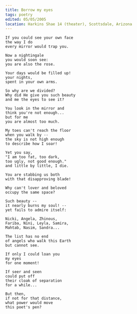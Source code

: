 ```yaml
---
title: Borrow my eyes
tags: poetry
edited: 05/05/2005
location: Harkins Shae 14 (theater), Scottsdale, Arizona
---
```


    If you could see your own face
    the way I do
    every mirror would trap you.

    Now a nightingale
    you would soon see:
    you are also the rose.

    Your days would be filled up!
    your nights,
    spent in your own arms.

    So why are we divided?
    Why did He give you such beauty
    and me the eyes to see it?

    You look in the mirror and
    think you're not enough...
    but for me
    you are almost too much.

    My toes can't reach the floor
    when you walk by --
    the sky is not high enough
    to describe how I soar!

    Yet you say,
    "I am too fat, too dark,
    too ugly, not good enough."
    and little by little, I die.

    You are stabbing us both
    with that disapproving blade!

    Why can't lover and beloved
    occupy the same space?

    Such beauty --
    it nearly burns my soul! --
    yet fails to admire itself:

    Nicki, Angela, Zhinous,
    Fariba, Nini, Leyla, Samira,
    Mahtab, Nasim, Sandra...

    The list has no end
    of angels who walk this Earth
    but cannot see.

    If only I could loan you
    my eyes
    for one moment!

    If seer and seen
    could put off
    their cloak of separation
    for a while...

    But then,
    if not for that distance,
    what power would move
    this poet's pen?


